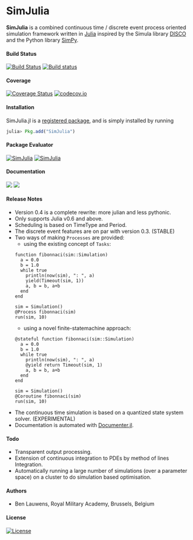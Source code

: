 SimJulia
========

**SimJulia** is a combined continuous time / discrete event process oriented simulation framework written in [Julia](http://julialang.org/) inspired by the Simula library [DISCO](http://www.akira.ruc.dk/~keld/research/DISCO/) and the Python library [SimPy](https://simpy.readthedocs.io/).

#### Build Status

[![Build Status](https://travis-ci.org/BenLauwens/SimJulia.jl.svg?branch=master)](https://travis-ci.org/BenLauwens/SimJulia.jl)
[![Build status](https://ci.appveyor.com/api/projects/status/djuiegytv44pr54c/branch/master?svg=true)](https://ci.appveyor.com/project/BenLauwens/simjulia-jl)


#### Coverage

[![Coverage Status](https://coveralls.io/repos/BenLauwens/SimJulia.jl/badge.svg?branch=master)](https://coveralls.io/r/BenLauwens/SimJulia.jl?branch=master)
[![codecov.io](http://codecov.io/github/BenLauwens/SimJulia.jl/coverage.svg?branch=master)](http://codecov.io/github/BenLauwens/SimJulia.jl?branch=master)


#### Installation

SimJulia.jl is a [registered package](http://pkg.julialang.org), and is simply installed by running

```julia
julia> Pkg.add("SimJulia")
```


#### Package Evaluator

[![SimJulia](http://pkg.julialang.org/badges/SimJulia_0.5.svg)](http://pkg.julialang.org/?pkg=SimJulia&ver=0.5)
[![SimJulia](http://pkg.julialang.org/badges/SimJulia_0.6.svg)](http://pkg.julialang.org/?pkg=SimJulia&ver=0.6)

#### Documentation

[![](https://img.shields.io/badge/docs-stable-blue.svg)](https://simjuliajl.readthedocs.io/en/stable)
[![](https://img.shields.io/badge/docs-latest-blue.svg)](https://simjuliajl.readthedocs.io/en/latest)


#### Release Notes

* Version 0.4 is a complete rewrite: more julian and less pythonic.
* Only supports Julia v0.6 and above.
* Scheduling is based on TimeType and Period.
* The discrete event features are on par with version 0.3. (STABLE)
* Two ways of making `Processes` are provided:
  - using the existing concept of `Tasks`:
  ```
  function fibonnaci(sim::Simulation)
    a = 0.0
    b = 1.0
    while true
      println(now(sim), ": ", a)
      yield(Timeout(sim, 1))
      a, b = b, a+b
    end
  end

  sim = Simulation()
  @Process fibonnaci(sim)
  run(sim, 10)
  ```
  - using a novel finite-statemachine approach:
  ```
  @stateful function fibonnaci(sim::Simulation)
    a = 0.0
    b = 1.0
    while true
      println(now(sim), ": ", a)
      @yield return Timeout(sim, 1)
      a, b = b, a+b
    end
  end

  sim = Simulation()
  @Coroutine fibonnaci(sim)
  run(sim, 10)
  ```
* The continuous time simulation is based on a quantized state system solver. (EXPERIMENTAL)
* Documentation is automated with [Documenter.jl](https://github.com/JuliaDocs/Documenter.jl).


#### Todo

* Transparent output processing.
* Extension of continuous integration to PDEs by method of lines Integration.
* Automatically running a large number of simulations (over a parameter space) on a cluster to do simulation based optimisation.


#### Authors

* Ben Lauwens, Royal Military Academy, Brussels, Belgium


#### License

[![License](http://img.shields.io/badge/license-MIT-brightgreen.svg?style=flat)](LICENSE.md)
